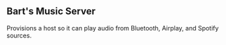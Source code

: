 ## Bart's Music Server

Provisions a host so it can play audio from Bluetooth, Airplay, and Spotify sources.
